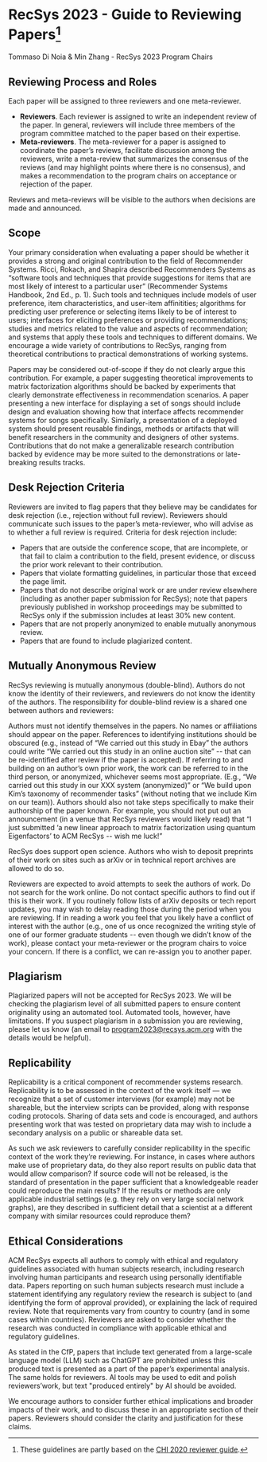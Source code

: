 # RecSys 2023 - Guide to Reviewing Papers[^1]
Tommaso Di Noia & Min Zhang - RecSys 2023 Program Chairs

## Reviewing Process and Roles

Each paper will be assigned to three reviewers and one meta-reviewer.
- **Reviewers**.  Each reviewer is assigned to write an independent review of the paper.  In general, reviewers will include three members of the program committee matched to the paper based on their expertise.
- **Meta-reviewers**.  The meta-reviewer for a paper is assigned to coordinate the paper’s reviews, facilitate discussion among the reviewers, write a meta-review that summarizes the consensus of the reviews (and may highlight points where there is no consensus), and makes a recommendation to the program chairs on acceptance or rejection of the paper.  

Reviews and meta-reviews will be visible to the authors when decisions are made and announced.

## Scope
Your primary consideration when evaluating a paper should be whether it provides a strong and original contribution to the field of Recommender Systems. Ricci, Rokach, and Shapira described Recommenders Systems as “software tools and techniques that provide suggestions for items that are most likely of interest to a particular user” (Recommender Systems Handbook, 2nd Ed., p. 1). Such tools and techniques include models of user preference, item characteristics, and user-item affinitities; algorithms for predicting user preference or selecting items likely to be of interest to users; interfaces for eliciting preferences or providing recommendations; studies and metrics related to the value and aspects of recommendation; and systems that apply these tools and techniques to different domains.  We encourage a wide variety of contributions to RecSys, ranging from theoretical contributions to practical demonstrations of working systems.

Papers may be considered out-of-scope if they do not clearly argue this contribution. For example, a paper suggesting theoretical improvements to matrix factorization algorithms should be backed by experiments that clearly demonstrate effectiveness in recommendation scenarios.  A paper presenting a new interface for displaying a set of songs should include design and evaluation showing how that interface affects recommender systems for songs specifically.  Similarly, a presentation of a deployed system should present reusable findings, methods or artifacts that will benefit researchers in the community and designers of other systems. Contributions that do not make a generalizable research contribution backed by evidence may be more suited to the demonstrations or late-breaking results tracks.


## Desk Rejection Criteria
Reviewers are invited to flag papers that they believe may be candidates for desk rejection (i.e., rejection without full review). Reviewers should communicate such issues to the paper’s meta-reviewer, who will advise as to whether a full review is required. Criteria for desk rejection include:
- Papers that are outside the conference scope, that are incomplete, or that fail to claim a contribution to the field, present evidence, or discuss the prior work relevant to their contribution.  
- Papers that violate formatting guidelines, in particular those that exceed the page limit.
- Papers that do not describe original work or are under review elsewhere (including as another paper submission for RecSys); note that papers previously published in workshop proceedings may be submitted to RecSys only if the submission includes at least 30% new content.
- Papers that are not properly anonymized to enable mutually anonymous review.  
- Papers that are found to include plagiarized content.  

## Mutually Anonymous Review
RecSys reviewing is mutually anonymous (double-blind).  Authors do not know the identity of their reviewers, and reviewers do not know the identity of the authors. The responsibility for double-blind review is a shared one between authors and reviewers:

Authors must not identify themselves in the papers.  No names or affiliations should appear on the paper.  References to identifying institutions should be obscured (e.g., instead of “We carried out this study in Ebay” the authors could write “We carried out this study in an online auction site” -- that can be re-identified after review if the paper is accepted).  If referring to and building on an author’s own prior work, the work can be referred to in the third person, or anonymized, whichever seems most appropriate. (E.g., “We carried out this study in our XXX system (anonymized)” or “We build upon Kim’s taxonomy of recommender tasks” (without noting that we include Kim on our team)).  Authors should also not take steps specifically to make their authorship of the paper known.  For example, you should not put out an announcement (in a venue that RecSys reviewers would likely read) that “I just submitted ‘a new linear approach to matrix factorization using quantum Eigenfactors’ to ACM RecSys -- wish me luck!” 

RecSys does support open science.  Authors who wish to deposit preprints of their work on sites such as arXiv or in technical report archives are allowed to do so.
 
Reviewers are expected to avoid attempts to seek the authors of work.  Do not search for the work online.  Do not contact specific authors to find out if this is their work.  If you routinely follow lists of arXiv deposits or tech report updates, you may wish to delay reading those during the period when you are reviewing.  If in reading a work you feel that you likely have a conflict of interest with the author (e.g., one of us once recognized the writing style of one of our former graduate students -- even though we didn’t know of the work), please contact your meta-reviewer or the program chairs to voice your concern.  If there is a conflict, we can re-assign you to another paper.  

## Plagiarism
Plagiarized papers will not be accepted for RecSys 2023. We will be checking the plagiarism level of all submitted papers to ensure content originality using an automated tool.  Automated tools, however, have limitations.  If you suspect plagiarism in a submission you are reviewing, please let us know (an email to program2023@recsys.acm.org with the details would be helpful).  

## Replicability
Replicability is a critical component of recommender systems research. Replicability is to be assessed in the context of the work itself — we recognize that a set of customer interviews (for example) may not be shareable, but the interview scripts can be provided, along with response coding protocols. Sharing of data sets and code is encouraged, and authors presenting work that was tested on proprietary data may wish to include a secondary analysis on a public or shareable data set.

As such we ask reviewers to carefully consider replicability in the specific context of the work they’re reviewing. For instance, in cases where authors make use of proprietary data, do they also report results on public data that would allow comparison? If source code will not be released, is the standard of presentation in the paper sufficient that a knowledgeable reader could reproduce the main results? If the results or methods are only applicable industrial settings (e.g. they rely on very large social network graphs), are they described in sufficient detail that a scientist at a different company with similar resources could reproduce them?

## Ethical Considerations
ACM RecSys expects all authors to comply with ethical and regulatory guidelines associated with human subjects research, including research involving human participants and research using personally identifiable data. Papers reporting on such human subjects research must include a statement identifying any regulatory review the research is subject to (and identifying the form of approval provided), or explaining the lack of required review. Note that requirements vary from country to country (and in some cases within countries).  Reviewers are asked to consider whether the research was conducted in compliance with applicable ethical and regulatory guidelines.  

As stated in the CfP, papers that include text generated from a large-scale language model (LLM) such as ChatGPT are prohibited unless this produced text is presented as a part of the paper’s experimental analysis. The same holds for reviewers. AI tools may be used to edit and polish reviewers’work, but text "produced entirely" by AI should be avoided. 


We encourage authors to consider further ethical implications and broader impacts of their work, and to discuss these in an appropriate section of their papers. Reviewers should consider the clarity and justification for these claims. 




[^1]: These guidelines are partly based on the [CHI 2020 reviewer guide](https://chi2020.acm.org/guide-to-reviewing-papers/).  
